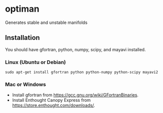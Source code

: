 # optiman
Generates stable and unstable manifolds

## Installation
You should have gfortran, python, numpy, scipy, and mayavi installed.

### Linux (Ubuntu or Debian)
```
sudo apt-get install gfortran python python-numpy python-scipy mayavi2
```

### Mac or Windows

* Install gfortran from https://gcc.gnu.org/wiki/GFortranBinaries. 
* Install Enthought Canopy Express from https://store.enthought.com/downloads/. 
